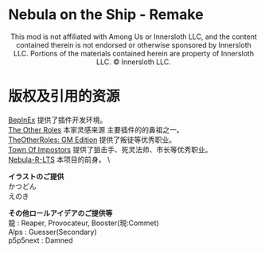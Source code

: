 # Nebula on the Ship - Remake
<p align="center">
This mod is not affiliated with Among Us or Innersloth LLC, and the content contained therein is not endorsed or otherwise sponsored by Innersloth LLC. Portions of the materials contained herein are property of Innersloth LLC. © Innersloth LLC.</p>

# 版权及引用的资源

[BepInEx](https://github.com/BepInEx) 提供了插件开发环境。\
[The Other Roles](https://github.com/Eisbison/TheOtherRoles) 本家灵感来源 主要插件的的鼻祖之一。\
[TheOtherRoles: GM Edition](https://github.com/yukinogatari/TheOtherRoles-GM) 提供了叛徒等优秀职业。\
[Town Of Impostors](https://github.com/Town-of-Impostors/TownOfImpostors) 提供了狙击手、死灵法师、市长等优秀职业。\
[Nebula-R-LTS](https://github.com/ZsFabTest/Nebula-R-LTS) 本项目的前身。 \

**イラストのご提供**\
かつどん\
えのき

**その他ロールアイデアのご提供等**\
龍 : Reaper, Provocateur, Booster(現:Commet)\
Alps : Guesser(Secondary)\
p5p5next : Damned
